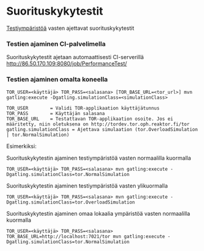 # Suorituskykytestit

[Testiympäristöä](http://tordev.tor.oph.reaktor.fi/tor/) vasten ajettavat suorituskykytestit

### Testien ajaminen CI-palvelimella

Suorituskykytestit ajetaan automaattisesti CI-serverillä http://86.50.170.109:8080/job/PerformanceTest/

### Testien ajaminen omalta koneella


    TOR_USER=<käyttäjä> TOR_PASS=<salasana> [TOR_BASE_URL=<tor_url>] mvn gatling:execute -Dgatling.simulationClass=<simulationClass>

<!-- br -->

    TOR_USER        = Validi TOR-applikaation käyttäjätunnus
    TOR_PASS        = Käyttäjän salasana
    TOR_BASE_URL    = Testattavan TOR-applikaation osoite. Jos ei määritetty, niin oletuksena on http://tordev.tor.oph.reaktor.fi/tor
    gatling.simulationClass = Ajettava simulaation (tor.OverloadSimulation | tor.NormalSimulation)
    

Esimerkiksi:

Suorituskykytestin ajaminen testiympäristöä vasten normaalilla kuormalla

    TOR_USER=<käyttäjä> TOR_PASS=<salasana> mvn gatling:execute -Dgatling.simulationClass=tor.NormalSimulation
    
Suorituskykytestin ajaminen testiympäristöä vasten ylikuormalla

    TOR_USER=<käyttäjä> TOR_PASS=<salasana> mvn gatling:execute -Dgatling.simulationClass=tor.OverloadSimulation
    
Suorituskykytestin ajaminen omaa lokaalia ympäristöä vasten normaalilla kuormalla
    
    TOR_USER=<käyttäjä> TOR_PASS=<salasana> TOR_BASE_URL=http://localhost:7021/tor mvn gatling:execute -Dgatling.simulationClass=tor.NormalSimulation

